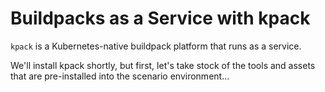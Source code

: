 # Buildpacks as a Service with kpack

`kpack` is a Kubernetes-native buildpack platform that runs as a service.

We'll install kpack shortly, but first, let's take stock of the tools and assets that are pre-installed into the scenario environment...